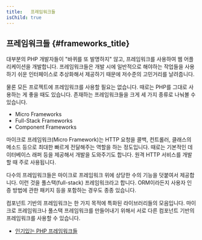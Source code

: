 ```yaml
---
title:   프레임워크들 
isChild: true
---
```


## 프레임워크들 {#frameworks_title}

대부분의 PHP 개발자들이 "바퀴를 또 발명하지" 않고, 프레임워크를 사용하여 웹 어플리케이션을 개발합니다. 프레임워크들은 개발 시에 일반적으로 해야하는 작업들을 사용하기 쉬운 인터페이스로 추상화해서 제공하기 때문에 저수준의 고민거리를 날려줍니다.

물론 모든 프로젝트에 프레임워크를 사용할 필요는 없습니다. 때로는 PHP를 그대로 사용하는 게 좋을 때도 있습니다. 존재하는 프레임워크들을 크게 세 가지 종류로 나눠볼 수 있습니다.

* Micro Frameworks
* Full-Stack Frameworks
* Component Frameworks

마이크로 프레임워크(Micro Framework)는 HTTP 요청을 콜백, 컨트롤러, 클래스의 메소드 등으로 최대한 빠르게 전달해주는 역할을 하는 정도입니다. 때로는 기본적인 데이터베이스 래퍼 등을 제공해서 개발을 도와주기도 합니다. 원격 HTTP 서비스를 개발할 때 주로 사용됩니다.

다수의 프레임워크들은 마이크로 프레임워크 위에 상당한 수의 기능을 덧붙여서 제공합니다. 이런 것을 풀스택(full-stack) 프레임워크라고 합니다. ORM이라든지 사용자 인증 방법에 관한 패키지 등을 포함하는 경우도 종종 있습니다.

컴포넌트 기반의 프레임워크는 한 가지 목적에 특화된 라이브러리들의 모음입니다. 마이크로 프레임워크나 풀스택 프레임워크를 만들어내기 위해서 서로 다른 컴포넌트 기반의 프레임워크를 사용할 수 있습니다.

* [인기있는 PHP 프레임워크들](https://github.com/codeguy/php-the-right-way/wiki/Frameworks)
